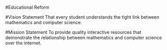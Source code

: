 #Educational Reform

#Vision Statement
That every student understands the tight link between mathematics and computer science.

#Mission Statement
To provide quality interactive resources that demonstrate the relationship between mathematics and computer science over the internet.